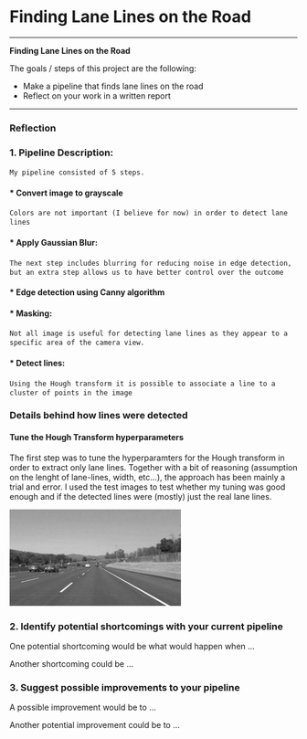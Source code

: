 # **Finding Lane Lines on the Road** 

---

**Finding Lane Lines on the Road**

The goals / steps of this project are the following:
* Make a pipeline that finds lane lines on the road
* Reflect on your work in a written report


[//]: # (Image References)

[image1]: ./examples/grayscale.jpg "Grayscale"

---

### Reflection

### 1. Pipeline Description:

    My pipeline consisted of 5 steps. 

#### * Convert image to grayscale
    Colors are not important (I believe for now) in order to detect lane lines
    
#### * Apply Gaussian Blur: 
    The next step includes blurring for reducing noise in edge detection, but an extra step allows us to have better control over the outcome
    
#### * Edge detection using Canny algorithm

#### * Masking:
    Not all image is useful for detecting lane lines as they appear to a specific area of the camera view.

#### * Detect lines: 
    Using the Hough transform it is possible to associate a line to a cluster of points in the image

### Details behind how lines were detected

#### Tune the Hough Transform hyperparameters
The first step was to tune the hyperparamters for the Hough transform in order to extract only lane lines.
Together with a bit of reasoning (assumption on the lenght of lane-lines, width, etc...), the approach has been mainly a trial and error.
I used the test images to test whether my tuning was good enough and if the detected lines were (mostly) just the real lane lines. 

    

![alt text][image1]


### 2. Identify potential shortcomings with your current pipeline


One potential shortcoming would be what would happen when ... 

Another shortcoming could be ...


### 3. Suggest possible improvements to your pipeline

A possible improvement would be to ...

Another potential improvement could be to ...
